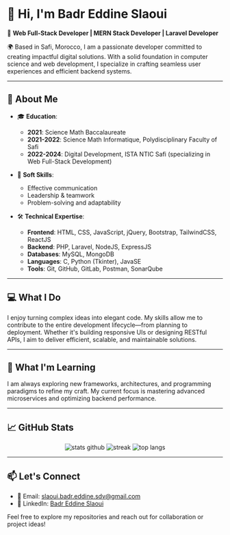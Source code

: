 # 👋 Hi, I'm Badr Eddine Slaoui

🎯 **Web Full-Stack Developer | MERN Stack Developer | Laravel Developer**

🌍 Based in Safi, Morocco, I am a passionate developer committed to creating impactful digital solutions. With a solid foundation in computer science and web development, I specialize in crafting seamless user experiences and efficient backend systems.

---

## 🚀 About Me

- 🎓 **Education**: 
  - **2021**: Science Math Baccalaureate
  - **2021-2022**: Science Math Informatique, Polydisciplinary Faculty of Safi
  - **2022-2024**: Digital Development, ISTA NTIC Safi (specializing in Web Full-Stack Development)

- 🌟 **Soft Skills**:
  - Effective communication
  - Leadership & teamwork
  - Problem-solving and adaptability

- 🛠️ **Technical Expertise**:
  - **Frontend**: HTML, CSS, JavaScript, jQuery, Bootstrap, TailwindCSS, ReactJS
  - **Backend**: PHP, Laravel, NodeJS, ExpressJS
  - **Databases**: MySQL, MongoDB
  - **Languages**: C, Python (Tkinter), JavaSE
  - **Tools**: Git, GitHub, GitLab, Postman, SonarQube

---

## 💻 What I Do

I enjoy turning complex ideas into elegant code. My skills allow me to contribute to the entire development lifecycle—from planning to deployment. Whether it's building responsive UIs or designing RESTful APIs, I aim to deliver efficient, scalable, and maintainable solutions.

---

## 🌱 What I'm Learning

I am always exploring new frameworks, architectures, and programming paradigms to refine my craft. My current focus is mastering advanced microservices and optimizing backend performance.

---

## 📈 GitHub Stats

<p align="center">
  <img src="https://github-readme-stats.vercel.app/api?username=Badr-Eddine-Slaoui&show_icons=true&theme=radical" alt="stats github"/>
  <img src="https://github-readme-streak-stats.herokuapp.com/?user=Badr-Eddine-Slaoui&theme=radical" alt="streak"/>
  <img src="https://github-readme-stats.vercel.app/api/top-langs/?username=Badr-Eddine-Slaoui&layout=compact&theme=radical" alt="top langs"/>
</p>

---

## 📫 Let's Connect

- 📧 Email: [slaoui.badr.eddine.sdv@gmail.com](mailto:slaoui.badr.eddine.sdv@gmail.com)
- 💼 LinkedIn: [Badr Eddine Slaoui](https://linkedin.com/in/badr-eddine-slaoui)

Feel free to explore my repositories and reach out for collaboration or project ideas!
